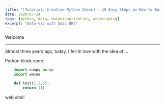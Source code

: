 ```yaml
---
title: "[Tutorial: Creative Python Ideas] - 10 Easy Steps on How to Build Your Own Weather Reporting App"
date: 2020-07-24
tags: [python, data, datavisualization, webscraping]
excerpt: "Data-viz with Gaia DR2"
---
```


<!-- Global site tag (gtag.js) - Google Analytics -->
<script async src="https://www.googletagmanager.com/gtag/js?id=UA-164344843-1"></script>
<script>
  window.dataLayer = window.dataLayer || [];
  function gtag(){dataLayer.push(arguments);}
  gtag('js', new Date());

  gtag('config', 'UA-164344843-1');
</script>


Welcome
____

Almost three years ago, today, I fell in love with the idea of....

Python block code:

```python
    import numpy as np
    import emcee

    def test(1,2,3):
        return (1)

```
web site!!
